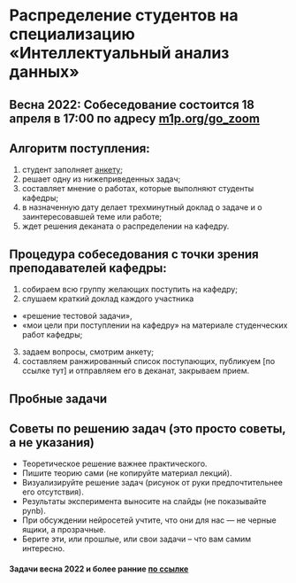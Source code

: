 # Распределение студентов на специализацию «Интеллектуальный анализ данных»

## Весна 2022: Собеседование состоится 18 апреля в 17:00 по адресу [m1p.org/go_zoom](https://m1p.org/go_zoom)

## Алгоритм поступления:

1. студент заполняет [анкету](http://bit.ly/1lFrFha);
2. решает одну из нижеприведенных задач;
3. составляет мнение о работах, которые выполняют студенты кафедры;
4. в назначенную дату делает трехминутный доклад о задаче и о заинтересовавшей теме или работе;
5. ждет решения деканата о распределении на кафедру.

## Процедура собеседования с точки зрения преподавателей кафедры:
1. cобираем всю группу желающих поступить на кафедру;
2. слушаем краткий доклад каждого участника
  - «решение тестовой задачи»,
  - «мои цели при поступлении на кафедру» на материале студенческих работ кафедры;
3. задаем вопросы, смотрим анкету;
4. составляем ранжированный список поступающих, публикуем [по ссылке тут] и отправляем его в деканат, закрываем прием.

## Пробные задачи

## Советы по решению задач (это просто советы, а не указания)
- Теоретическое решение важнее практического.
- Пишите теорию сами (не копируйте материал лекций).
- Визуализируйте решение задач (рисунок от руки предпочтительнее его отсутствия).
- Результаты эксперимента выносите на слайды (не показывайте pynb).
- При обсуждении нейросетей учтите, что они для нас — не черные ящики, а прозрачные.
- Берите эти, или прошлые, или свои задачи – что вам самим интересно.

#### Задачи весна 2022 и более ранние [по ссылке](http://www.machinelearning.ru/wiki/index.php?title=%D0%9F%D1%80%D0%BE%D0%B1%D0%BD%D1%8B%D0%B5_%D0%B7%D0%B0%D0%B4%D0%B0%D1%87%D0%B8)

